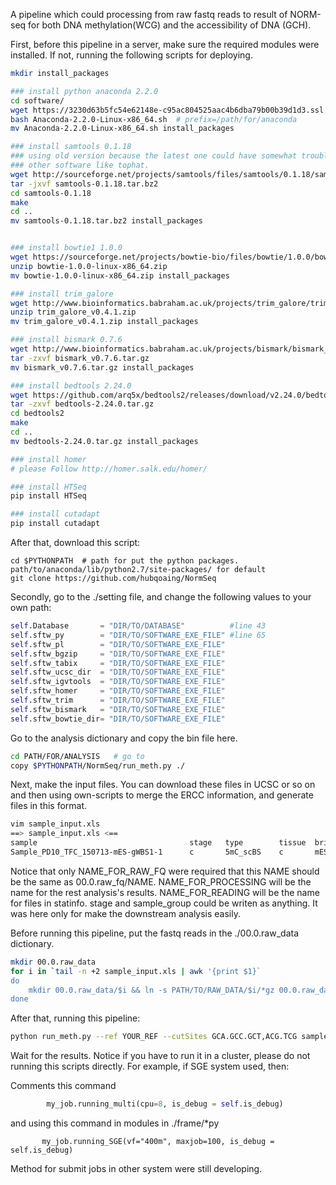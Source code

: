 A pipeline which could processing from raw fastq reads to result of NORM-seq for both DNA methylation(WCG) and the accessibility of DNA (GCH).

First, before this pipeline in a server, make sure the required modules were installed. If not, running the following scripts for deploying.
```bash
mkdir install_packages

### install python anaconda 2.2.0
cd software/
wget https://3230d63b5fc54e62148e-c95ac804525aac4b6dba79b00b39d1d3.ssl.cf1.rackcdn.com/Anaconda-2.2.0-Linux-x86_64.sh
bash Anaconda-2.2.0-Linux-x86_64.sh  # prefix=/path/for/anaconda
mv Anaconda-2.2.0-Linux-x86_64.sh install_packages

### install samtools 0.1.18
### using old version because the latest one could have somewhat trouble with
### other software like tophat.
wget http://sourceforge.net/projects/samtools/files/samtools/0.1.18/samtools-0.1.18.tar.bz2
tar -jxvf samtools-0.1.18.tar.bz2
cd samtools-0.1.18
make
cd ..
mv samtools-0.1.18.tar.bz2 install_packages


### install bowtie1 1.0.0
wget https://sourceforge.net/projects/bowtie-bio/files/bowtie/1.0.0/bowtie-1.0.0-linux-x86_64.zip
unzip bowtie-1.0.0-linux-x86_64.zip
mv bowtie-1.0.0-linux-x86_64.zip install_packages

### install trim_galore
wget http://www.bioinformatics.babraham.ac.uk/projects/trim_galore/trim_galore_v0.4.1.zip
unzip trim_galore_v0.4.1.zip
mv trim_galore_v0.4.1.zip install_packages

### install bismark 0.7.6
wget http://www.bioinformatics.babraham.ac.uk/projects/bismark/bismark_v0.7.6.tar.gz
tar -zxvf bismark_v0.7.6.tar.gz
mv bismark_v0.7.6.tar.gz install_packages

### install bedtools 2.24.0
wget https://github.com/arq5x/bedtools2/releases/download/v2.24.0/bedtools-2.24.0.tar.gz
tar -zxvf bedtools-2.24.0.tar.gz
cd bedtools2
make
cd ..
mv bedtools-2.24.0.tar.gz install_packages

### install homer
# please Follow http://homer.salk.edu/homer/

### install HTSeq
pip install HTSeq

### install cutadapt
pip install cutadapt
```

After that, download this script:
```
cd $PYTHONPATH  # path for put the python packages. path/to/anaconda/lib/python2.7/site-packages/ for default
git clone https://github.com/hubqoaing/NormSeq
```


Secondly, go to the ./setting file, and change the following values to your own path:
```python
self.Database       = "DIR/TO/DATABASE"          #line 43
self.sftw_py        = "DIR/TO/SOFTWARE_EXE_FILE" #line 65
self.sftw_pl        = "DIR/TO/SOFTWARE_EXE_FILE"
self.sftw_bgzip     = "DIR/TO/SOFTWARE_EXE_FILE"
self.sftw_tabix     = "DIR/TO/SOFTWARE_EXE_FILE"
self.sftw_ucsc_dir  = "DIR/TO/SOFTWARE_EXE_FILE"
self.sftw_igvtools  = "DIR/TO/SOFTWARE_EXE_FILE"
self.sftw_homer     = "DIR/TO/SOFTWARE_EXE_FILE"
self.sftw_trim      = "DIR/TO/SOFTWARE_EXE_FILE"
self.sftw_bismark   = "DIR/TO/SOFTWARE_EXE_FILE"
self.sftw_bowtie_dir= "DIR/TO/SOFTWARE_EXE_FILE"
```

Go to the analysis dictionary and copy the bin file here.
``` bash
cd PATH/FOR/ANALYSIS   # go to
copy $PYTHONPATH/NormSeq/run_meth.py ./
```

Next, make the input files. You can download these files in UCSC or so on and then using own-scripts to merge the ERCC information, and generate files in this format.
``` bash
vim sample_input.xls
==> sample_input.xls <==
sample                                  stage   type        tissue  brief_name      merge_name
Sample_PD10_TFC_150713-mES-gWBS1-1      c       5mC_scBS    c       mESC_gWBS1_1    mESC_gWBS1
```
Notice that only NAME_FOR_RAW_FQ were required that this NAME should be the same as 00.0.raw_fq/NAME.
NAME_FOR_PROCESSING will be the name for the rest analysis's results.
NAME_FOR_READING    will be the name for files in statinfo.
stage and sample_group could be writen as anything. It was here only for make the downstream analysis easily.

Before running this pipeline, put the fastq reads in the ./00.0.raw_data dictionary.
```bash
mkdir 00.0.raw_data
for i in `tail -n +2 sample_input.xls | awk '{print $1}`
do
    mkdir 00.0.raw_data/$i && ln -s PATH/TO/RAW_DATA/$i/*gz 00.0.raw_data/$i
done
```

After that, running this pipeline:
```bash
python run_meth.py --ref YOUR_REF --cutSites GCA.GCC.GCT,ACG.TCG sample_input

```

Wait for the results.
Notice if you have to run it in a cluster, please do not running this scripts directly.
For example, if SGE system used, then:

Comments this command
```python
        my_job.running_multi(cpu=8, is_debug = self.is_debug)
```
and using this command in modules in ./frame/*py
```
       my_job.running_SGE(vf="400m", maxjob=100, is_debug = self.is_debug)
```
Method for submit jobs in other system were still developing.
